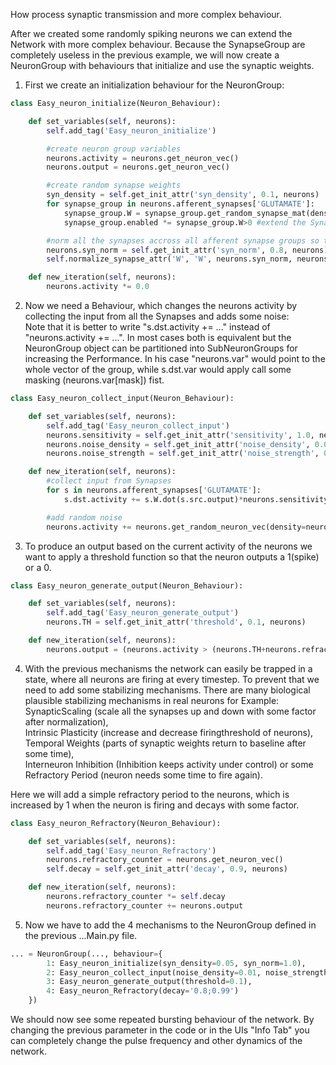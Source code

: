 How process synaptic transmission and more complex behaviour.<br>

After we created some randomly spiking neurons we can extend the Network with more complex behaviour.
Because the SynapseGroup are completely useless in the previous example, we will now create a NeuronGroup with behaviours that initialize and use the synaptic weights.

1. First we create an initialization behaviour for the NeuronGroup:

```python
class Easy_neuron_initialize(Neuron_Behaviour):

    def set_variables(self, neurons):
        self.add_tag('Easy_neuron_initialize')

        #create neuron group variables
        neurons.activity = neurons.get_neuron_vec()
        neurons.output = neurons.get_neuron_vec()

        #create random synapse weights
        syn_density = self.get_init_attr('syn_density', 0.1, neurons)
        for synapse_group in neurons.afferent_synapses['GLUTAMATE']:
            synapse_group.W = synapse_group.get_random_synapse_mat(density=syn_density)
            synapse_group.enabled *= synapse_group.W>0 #extend the SynapseGroup mask so that all synapses, that are 0 right now will never be able to grow.

        #norm all the synapses accross all afferent synapse groups so that all the "GLUTAMATE" tagged synapses weights add up to neurons.syn_norm
        neurons.syn_norm = self.get_init_attr('syn_norm', 0.8, neurons)
        self.normalize_synapse_attr('W', 'W', neurons.syn_norm, neurons, 'GLUTAMATE')

    def new_iteration(self, neurons):
        neurons.activity *= 0.0
```

2. Now we need a Behaviour, which changes the neurons activity by collecting the input from all the Synapses and adds some noise:<br>
Note that it is better to write "s.dst.activity += ..." instead of "neurons.activity += ...". In most cases both is equivalent but the NeuronGroup object can be partitioned into SubNeuronGroups for increasing the Performance. In his case "neurons.var" would point to the whole vector of the group, while s.dst.var would apply call some masking (neurons.var[mask]) fist.

```python
class Easy_neuron_collect_input(Neuron_Behaviour):

    def set_variables(self, neurons):
        self.add_tag('Easy_neuron_collect_input')
        neurons.sensitivity = self.get_init_attr('sensitivity', 1.0, neurons)
        neurons.noise_density = self.get_init_attr('noise_density', 0.01, neurons)
        neurons.noise_strength = self.get_init_attr('noise_strength', 0.1, neurons)

    def new_iteration(self, neurons):
        #collect input from Synapses
        for s in neurons.afferent_synapses['GLUTAMATE']:
            s.dst.activity += s.W.dot(s.src.output)*neurons.sensitivity

        #add random noise
        neurons.activity += neurons.get_random_neuron_vec(density=neurons.noise_density)*neurons.noise_strength
```

3. To produce an output based on the current activity of the neurons we want to apply a threshold function so that the neuron outputs a 1(spike) or a 0.

```python
class Easy_neuron_generate_output(Neuron_Behaviour):

    def set_variables(self, neurons):
        self.add_tag('Easy_neuron_generate_output')
        neurons.TH = self.get_init_attr('threshold', 0.1, neurons)

    def new_iteration(self, neurons):
        neurons.output = (neurons.activity > (neurons.TH+neurons.refractory_counter)).astype(np.float64)
```

4. With the previous mechanisms the network can easily be trapped in a state, where all neurons are firing at every timestep. To prevent that we need to add some stabilizing mechanisms.
There are many biological plausible stabilizing mechanisms in real neurons for Example: <br>
SynapticScaling (scale all the synapses up and down with some factor after normalization), <br>
Intrinsic Plasticity (increase and decrease firingthreshold of neurons), <br>
Temporal Weights (parts of synaptic weights return to baseline after some time), <br>
Interneuron Inhibition (Inhibition keeps activity under control) or some <br>
Refractory Period (neuron needs some time to fire again).<br>

Here we will add a simple refractory period to the neurons, which is increased by 1 when the neuron is firing and decays with some factor.

```python
class Easy_neuron_Refractory(Neuron_Behaviour):

    def set_variables(self, neurons):
        self.add_tag('Easy_neuron_Refractory')
        neurons.refractory_counter = neurons.get_neuron_vec()
        self.decay = self.get_init_attr('decay', 0.9, neurons)

    def new_iteration(self, neurons):
        neurons.refractory_counter *= self.decay
        neurons.refractory_counter += neurons.output
```

5. Now we have to add the 4 mechanisms to the NeuronGroup defined in the previous ...Main.py file.
 

```python
... = NeuronGroup(..., behaviour={
        1: Easy_neuron_initialize(syn_density=0.05, syn_norm=1.0),
        2: Easy_neuron_collect_input(noise_density=0.01, noise_strength=0.11),
        3: Easy_neuron_generate_output(threshold=0.1),
        4: Easy_neuron_Refractory(decay='0.8;0.99')
    })
```

We should now see some repeated bursting behaviour of the network. By changing the previous parameter in the code or in the UIs "Info Tab" you can completely change the pulse frequency and other dynamics of the network.

